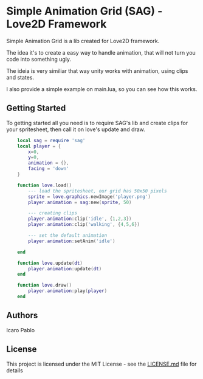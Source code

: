 # Simple Animation Grid (SAG) - Love2D Framework

Simple Animation Grid is a lib created for Love2D framework.

The idea it's to create a easy way to handle animation, that will not turn you code into something ugly.

The ideia is very similiar that way unity works with animation, using clips and states.

I also provide a simple example on main.lua, so you can see how this works.

## Getting Started

To getting started all you need is to require SAG's lib and create clips for your spritesheet, then call it on love's update and draw.

```lua
	local sag = require 'sag'
	local player = {
		x=0,
		y=0,
		animation = {},
		facing = 'down'
	}

	function love.load()
		--- load the spritesheet, our grid has 50x50 pixels
		sprite = love.graphics.newImage('player.png')
		player.animation = sag:new(sprite, 50)

		--- creating clips
		player.animation:clip('idle', {1,2,3})
		player.animation:clip('walking', {4,5,6})

		--- set the default animation
		player.animation:setAnim('idle')

	end

	function love.update(dt)
		player.animation:update(dt)
	end

	function love.draw()
		player.animation:play(player)
	end
```

## Authors
Icaro Pablo


## License
This project is licensed under the MIT License - see the [LICENSE.md](LICENSE.md) file for details
